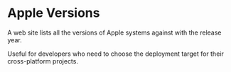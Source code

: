 # Apple Versions

A web site lists all the versions of Apple systems against with the release year.

Useful for developers who need to choose the deployment target for their cross-platform projects.